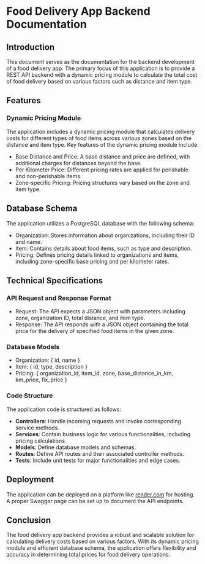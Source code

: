 # Food Delivery App Backend Documentation

## Introduction
This document serves as the documentation for the backend development of a food delivery app. The primary focus of this application is to provide a REST API backend with a dynamic pricing module to calculate the total cost of food delivery based on various factors such as distance and item type.

## Features
### Dynamic Pricing Module
The application includes a dynamic pricing module that calculates delivery costs for different types of food items across various zones based on the distance and item type. Key features of the dynamic pricing module include:
- Base Distance and Price: A base distance and price are defined, with additional charges for distances beyond the base.
- Per Kilometer Price: Different pricing rates are applied for perishable and non-perishable items.
- Zone-specific Pricing: Pricing structures vary based on the zone and item type.

## Database Schema
The application utilizes a PostgreSQL database with the following schema:
- Organization: Stores information about organizations, including their ID and name.
- Item: Contains details about food items, such as type and description.
- Pricing: Defines pricing details linked to organizations and items, including zone-specific base pricing and per kilometer rates.

## Technical Specifications
### API Request and Response Format
- Request: The API expects a JSON object with parameters including zone, organization ID, total distance, and item type.
- Response: The API responds with a JSON object containing the total price for the delivery of specified food items in the given zone.

### Database Models
- Organization: { id, name }
- Item: { id, type, description }
- Pricing: { organization_id, item_id, zone, base_distance_in_km, km_price, fix_price }

### Code Structure
The application code is structured as follows:
- **Controllers**: Handle incoming requests and invoke corresponding service methods.
- **Services**: Contain business logic for various functionalities, including pricing calculations.
- **Models**: Define database models and schemas.
- **Routes**: Define API routes and their associated controller methods.
- **Tests**: Include unit tests for major functionalities and edge cases.

## Deployment
The application can be deployed on a platform like [render.com](https://render.com/) for hosting. A proper Swagger page can be set up to document the API endpoints.

## Conclusion
The food delivery app backend provides a robust and scalable solution for calculating delivery costs based on various factors. With its dynamic pricing module and efficient database schema, the application offers flexibility and accuracy in determining total prices for food delivery operations.